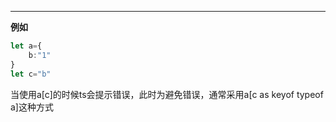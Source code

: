
---
**例如**
<br>
```ts
let a={
    b:"1"
}
let c="b"
```
当使用a[c]的时候ts会提示错误，此时为避免错误，通常采用a[c as keyof typeof a]这种方式